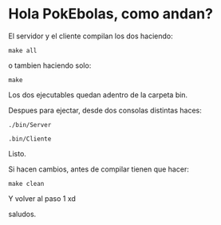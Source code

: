 Hola PokEbolas, como andan?
==============

El servidor y el cliente compilan los dos haciendo:

    make all

o tambien haciendo solo:

    make

Los dos ejecutables quedan adentro de la carpeta bin.

Despues para ejectar, desde dos consolas distintas haces:

    ./bin/Server

    .bin/Cliente

Listo.

Si hacen cambios, antes de compilar tienen que hacer:

    make clean

Y volver al paso 1 xd 

saludos.
